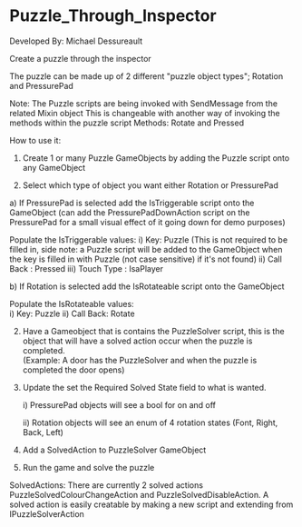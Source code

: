 # Puzzle_Through_Inspector

Developed By: Michael Dessureault

Create a puzzle through the inspector

The puzzle can be made up of 2 different "puzzle object types"; Rotation and PressurePad

Note: The Puzzle scripts are being invoked with SendMessage from the related Mixin object
      This is changeable with another way of invoking the methods within the puzzle script
	  Methods: Rotate and Pressed

How to use it:

 1. Create 1 or many Puzzle GameObjects by adding the Puzzle script onto any GameObject
 
 2. Select which type of object you want either Rotation or PressurePad
 
 a) If PressurePad is selected add the IsTriggerable script onto the GameObject (can add the PressurePadDownAction script on the PressurePad for a small visual effect of it going down for demo purposes)
 
 Populate the IsTriggerable values:	
 	i)   Key: Puzzle (This is not required to be filled in, side note: a Puzzle script will be added to the GameObject when the key is filled in with Puzzle (not case sensitive) if it's not found)
 	ii)  Call Back : Pressed
 	iii) Touch Type : IsaPlayer
 
 b) If Rotation is selected add the IsRotateable script onto the GameObject
 
 Populate the IsRotateable values:	
 	i)  Key: Puzzle
 	ii) Call Back: Rotate

 2. Have a Gameobject that is contains the PuzzleSolver script, this is the object that will have a solved action occur when the puzzle is completed.  
    (Example: A door has the PuzzleSolver and when the puzzle is completed the door opens)

 3. Update the set the Required Solved State field to what is wanted.  
    
    i) PressurePad objects will see a bool for on and off
    
    ii) Rotation objects will see an enum of 4 rotation states (Font, Right, Back, Left)

 4. Add a SolvedAction to PuzzleSolver GameObject
 
 5. Run the game and solve the puzzle

 SolvedActions: 
  There are currently 2 solved actions PuzzleSolvedColourChangeAction and PuzzleSolvedDisableAction.
  A solved action is easily creatable by making a new script and extending from IPuzzleSolverAction
